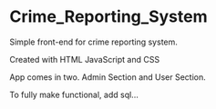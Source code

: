 # Crime_Reporting_System

Simple front-end for crime reporting system.

Created with HTML JavaScript and CSS

App comes in two.
Admin Section and User Section. 

To fully make functional, add sql...
